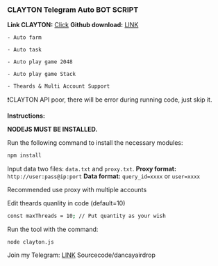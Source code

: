 ### CLAYTON Telegram Auto BOT SCRIPT

**Link CLAYTON:** [Click](https://t.me/claytoncoinbot/game?startapp=1416732111)
**Github download:** [LINK](https://github.com/codenewinsight/CLAYTON-Telegram-Bot)

    - Auto farm

    - Auto task

    - Auto play game 2048

    - Auto play game Stack

    - Theards & Multi Account Support

❗️CLAYTON API poor, there will be error during running code, just skip it.

**Instructions:**

**NODEJS MUST BE INSTALLED.**

Run the following command to install the necessary modules:

```bash
npm install
```
Input data two files: `data.txt` and `proxy.txt`.
**Proxy format:** `http://user:pass@ip:port`
**Data format:** `query_id=xxxx` or `user=xxxx`

Recommended use proxy with multiple accounts

Edit theards quanlity in code (default=10)
```bash
const maxThreads = 10; // Put quantity as your wish
```

Run the tool with the command:

`node clayton.js`

Join my Telegram: [LINK](https://t.me/scriptsharing)
Sourcecode/dancayairdrop